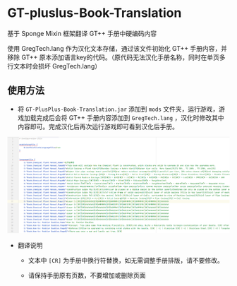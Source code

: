 # GT-pluslus-Book-Translation
基于 Sponge Mixin 框架翻译 GT++ 手册中硬编码内容

使用 GregTech.lang 作为汉化文本存储，通过该文件初始化 GT++ 手册内容，并移除 GT++ 原本添加语言key的代码。（原代码无法汉化手册名称，同时在单页多行文本时会损坏 GregTech.lang）

## 使用方法

- 将 `GT-PlusPlus-Book-Translation.jar` 添加到 `mods` 文件夹，运行游戏，游戏加载完成后会将 GT++ 手册内容添加到 `GregTech.lang` ，汉化时修改其中内容即可。完成汉化后再次运行游戏即可看到汉化后手册。

![](https://raw.githubusercontent.com/albus12138/GT-pluslus-Book-Translation/master/GregTech.lang.png)

- 翻译说明

    - 文本中 `[CR]` 为手册中换行符替换，如无需调整手册排版，请不要修改。

    - 请保持手册原有页数，不要增加或删除页面